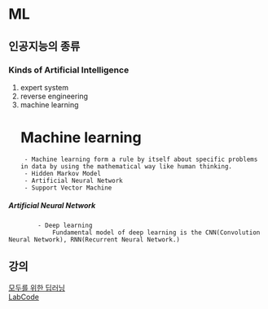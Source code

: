# ML

## 인공지능의 종류 


### Kinds of Artificial Intelligence 
1. expert system 
2. reverse engineering
3. machine learning 
	# Machine learning 
		- Machine learning form a rule by itself about specific problems in data by using the mathematical way like human thinking.
		- Hidden Markov Model
		- Artificial Neural Network
		- Support Vector Machine





#####		Artificial Neural Network 
			- Deep learning 
				Fundamental model of deep learning is the CNN(Convolution Neural Network), RNN(Recurrent Neural Network.)

## 강의 

[모두를 위한 딥러닝](https://www.youtube.com/channel/UCML9R2ol-l0Ab9OXoNnr7Lw)
<br>
[LabCode](https://github.com/hunkim/DeepLearningZeroToAll/)
<br> 
